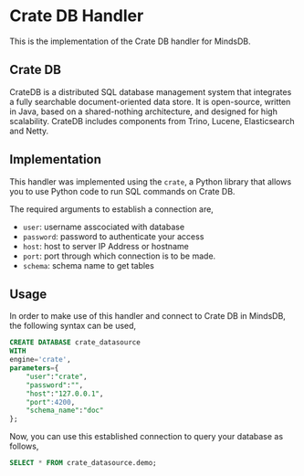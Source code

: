 # Crate DB Handler

This is the implementation of the Crate DB handler for MindsDB.

## Crate DB
CrateDB is a distributed SQL database management system that integrates a fully searchable document-oriented data store. It is open-source, written in Java, based on a shared-nothing architecture, and designed for high scalability. CrateDB includes components from Trino, Lucene, Elasticsearch and Netty. 


## Implementation
This handler was implemented using the `crate`, a Python library that allows you to use Python code to run SQL commands on Crate DB.

The required arguments to establish a connection are,
* `user`: username asscociated with database
* `password`: password to authenticate your access
* `host`: host to server IP Address or hostname
* `port`: port through which  connection is to be made.
* `schema`: schema name to get tables 

## Usage
In order to make use of this handler and connect to Crate DB in MindsDB, the following syntax can be used,
~~~~sql
CREATE DATABASE crate_datasource
WITH
engine='crate',
parameters={
    "user":"crate",
    "password":"",
    "host":"127.0.0.1",
    "port":4200,
    "schema_name":"doc"
};
~~~~

Now, you can use this established connection to query your database as follows,
~~~~sql
SELECT * FROM crate_datasource.demo;
~~~~
